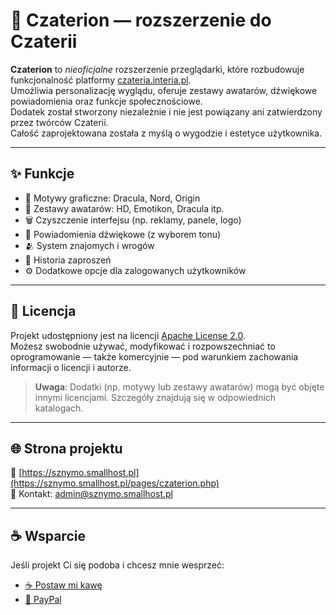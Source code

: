 # 🧩 Czaterion — rozszerzenie do Czaterii

**Czaterion** to *nieoficjalne* rozszerzenie przeglądarki, które rozbudowuje funkcjonalność platformy [czateria.interia.pl](https://czateria.interia.pl).  
Umożliwia personalizację wyglądu, oferuje zestawy awatarów, dźwiękowe powiadomienia oraz funkcje społecznościowe.  
Dodatek został stworzony niezależnie i nie jest powiązany ani zatwierdzony przez twórców Czaterii.  
Całość zaprojektowana została z myślą o wygodzie i estetyce użytkownika.

---

## ✨ Funkcje

- 🎨 Motywy graficzne: Dracula, Nord, Origin
- 👤 Zestawy awatarów: HD, Emotikon, Dracula itp.
- 🗑️ Czyszczenie interfejsu (np. reklamy, panele, logo)
- 🔔 Powiadomienia dźwiękowe (z wyborem tonu)
- 🫂 System znajomych i wrogów
- 📜 Historia zaproszeń
- ⚙️ Dodatkowe opcje dla zalogowanych użytkowników

---

## 📜 Licencja

Projekt udostępniony jest na licencji [Apache License 2.0](https://www.apache.org/licenses/LICENSE-2.0).  
Możesz swobodnie używać, modyfikować i rozpowszechniać to oprogramowanie — także komercyjnie — pod warunkiem zachowania informacji o licencji i autorze.

> **Uwaga**: Dodatki (np. motywy lub zestawy awatarów) mogą być objęte innymi licencjami. Szczegóły znajdują się w odpowiednich katalogach.

---


## 🌐 Strona projektu

📍 [https://sznymo.smallhost.pl](https://sznymo.smallhost.pl/pages/czaterion.php)  
📧 Kontakt: [admin@sznymo.smallhost.pl](mailto:admin@sznymo.smallhost.pl)

---

## ☕ Wsparcie

Jeśli projekt Ci się podoba i chcesz mnie wesprzeć:

- [☕ Postaw mi kawę](https://suppi.pl/sznymo)
- [💜 PayPal](https://paypal.me/sznymo)
